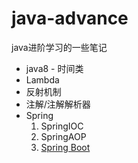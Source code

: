 # java-advance

java进阶学习的一些笔记

* java8 - 时间类
* Lambda
* 反射机制
* 注解/注解解析器
* Spring
  1. SpringIOC
  2. SpringAOP
  3. [Spring Boot][sb]

[sb]: spring/springboot

